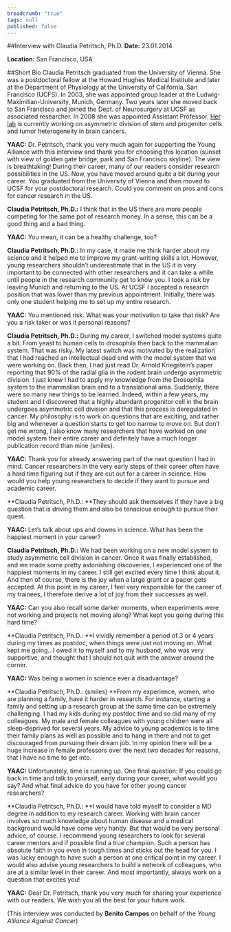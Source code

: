 ```yaml
---
breadcrumb: "true"
tags: null
published: false
---
```


##Interview with Claudia Petritsch, Ph.D. 
**Date:** 23.01.2014 

**Location:** San Francisco, USA  


##Short Bio
Claudia Petritsch graduated from the University of Vienna. She was a postdoctoral fellow at the Howard Hughes Medical Institute and later at the Department of Physiology at the University of California, San Francisco (UCFS).  In 2003, she was appointed group leader at the Ludwig-Maximilian-University, Munich, Germany. Two years later she moved back to San Francisco and joined the Dept. of Neurosurgery at UCSF as associated researcher. In 2008 she was appointed Assistant Professor. [Her lab](http://neurosurgery.ucsf.edu/index.php/research_BTRC_petritsch.html) is currently working on asymmetric division of stem and progenitor cells and tumor heterogeneity in brain cancers.

**YAAC:** Dr. Petritsch, thank you very much again for supporting the Young Alliance with this interview and thank you for choosing this location (sunset with view of golden gate bridge, park and San Francisco skyline). The view is breathtaking! 
During their career, many of our readers consider research possibilities in the US. Now, you have moved around quite a bit during your career. You graduated from the University of Vienna and then moved to UCSF for your postdoctoral research. Could you comment on pros and cons for cancer research in the US.  

**Claudia Petritsch, Ph.D.:** I think that in the US there are more people competing for the same pot of research money. In a sense, this can be a good thing and a bad thing.    

**YAAC:** You mean, it can be a healthy challenge, too?   

**Claudia Petritsch, Ph.D.:** In my case, it made me think harder about my science and it helped me to improve my grant-writing skills a lot. However, young researchers shouldn’t underestimate that in the US it is very important to be connected with other researchers and it can take a while until people in the research community get to know you. I took a risk by leaving Munich and returning to the US. At UCSF I accepted a research position that was lower than my previous appointment. Initially, there was only one student helping me to set up my entire research.    

**YAAC:** You mentioned risk. What was your motivation to take that risk? Are you a risk taker or was it personal reasons?   

**Claudia Petritsch, Ph.D.:** During my career, I switched model systems quite a bit. From yeast to human cells to drosophila then back to the mammalian system. That was risky. My latest switch was motivated by the realization that I had reached an intellectual dead end with the model system that we were working on. Back then, I had just read Dr. Arnold Kriegstein’s paper reporting that 90% of the radial glia in the rodent brain undergo asymmetric division.  I just knew I had to apply my knowledge from the Drosophila system to the mammalian brain and to a translational area. Suddenly, there were so many new things to be learned. Indeed, within a few years, my student and I discovered that a highly abundant progenitor cell in the brain undergoes asymmetric cell division and that this process is deregulated in cancer.  My philosophy is to work on questions that are exciting, and rather big and whenever a question starts to get too narrow to move on. But don’t get me wrong, I also know many researchers that have worked on one model system their entire career and definitely have a much longer publication record than mine (smiles).    

**YAAC:** Thank you for already answering part of the next question I had in mind. Cancer researchers in the very early steps of their career often have a hard time figuring out if they are cut out for a career in science. How would you help young researchers to decide if they want to pursue and academic career.    

**Claudia Petritsch, Ph.D.: **They should ask themselves if they have a big question that is driving them and also be tenacious enough to pursue their quest.   

**YAAC:** Let’s talk about ups and downs in science. What has been the happiest moment in your career?   

**Claudia Petritsch, Ph.D.:** We had been working on a new model system to study asymmetric cell division in cancer. Once it was finally established, and we made some pretty astonishing discoveries, I experienced one of the happiest moments in my career. I still get excited every time I think about it.  And then of course, there is the joy when a large grant or a paper gets accepted. At this point in my career, I feel very responsible for the career of my trainees, I therefore derive a lot of joy from their successes as well.     

**YAAC:** Can you also recall some darker moments, when experiments were not working and projects not moving along? What kept you going during this hard time?    

**Claudia Petritsch, Ph.D.: **I vividly remember a period of 3 or 4 years during my times as postdoc, when things were just not moving on. What kept me going…I owed it to myself and to my husband, who was very supportive, and thought that I should not quit with the answer around the corner.   

**YAAC:** Was being a women in science ever a disadvantage?   

**Claudia Petritsch, Ph.D.: (smiles) **From my experience, women, who are planning a family, have it harder in research. For instance, starting a family and setting up a research group at the same time can be extremely challenging. I had my kids during my postdoc time and so did many of my colleagues.  My male and female colleagues with young children were all sleep-deprived for several years. My advice to young academics is to time their family plans as well as possible and to hang in there and not to get discouraged from pursuing their dream job. In my opinion there will be a huge increase in female professors over the next two decades for reasons, that I have no time to get into.     

**YAAC:** Unfortunately, time is running up. One final question: If you could go back in time and talk to yourself, early during your career, what would you say? And what final advice do you have for other young cancer researchers?   

**Claudia Petritsch, Ph.D.: **I would have told myself to consider a MD degree in addition to my research career. Working with brain cancer involves so much knowledge about human disease and a medical background would have come very handy. But that would be very personal advice, of course. I recommend young researchers to look for several career mentors and if possible find a true champion. Such a person has absolute faith in you even in tough times and sticks out the head for you. I was lucky enough to have such a person at one critical point in my career. I would also advise young researchers to build a network of colleagues, who are at a similar level in their career. And most importantly, always work on a question that excites you!   

**YAAC:** Dear Dr. Petritsch, thank you very much for sharing your experience with our readers. We wish you all the best for your future work.   



(This interview was conducted by **Benito Campos** on behalf of the _Young Alliance Against Cancer_)

